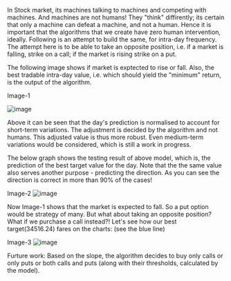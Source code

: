  
In Stock market, its machines talking to machines and competing with machines. And machines are not humans! They "think" diffirently; its certain that only a machine can defeat a machine, and not a human. Hence it is important that the algorithms that we create have zero human intervention, ideally. Following is an attempt to build the same, for intra-day frequency. The attempt here is to be able to take an opposite position, i.e. if a market is falling, strike on a call; if the market is rising strike on a put.

The following image shows if market is exptected to rise or fall. Also, the best tradable intra-day value, i.e. which should yield the "minimum" return, is the output of the algorithm.

Image-1

![image](https://user-images.githubusercontent.com/45352897/127315166-6a8bf69c-4c0b-4c8c-8917-34b8a8143fc8.png)


Above it can be seen that the day's prediction is normalised to account for short-term variations. The adjustment is decided by the algorithm and not humans.
This adjusted value is thus more robust. Even medium-term variations would be considered, which is still a work in progress.

The below graph shows the testing result of above model, which is, the prediction of the best target value for the day. Note that the the same value also serves another purpose - predicting the direction. As you can see the direction is correct in more than 90% of the cases!

Image-2
![image](https://user-images.githubusercontent.com/45352897/127315268-eac0b1ed-d7ca-495d-96fa-3b76fa6e57a6.png)

Now Image-1 shows that the market is expected to fall. So a put option would be strategy of many. But what about taking an opposite position? What if we purchase a
call instead?! Let's see how our best target(34516.24) fares on the charts: (see the blue line)

Image-3
![image](https://user-images.githubusercontent.com/45352897/127315895-f4f2c89f-e1ca-4472-9d54-378d57318187.png)

Furture work:
Based on the slope, the algorithm decides to buy only calls or only puts or both calls and puts (along with their thresholds, calculated by the model).
